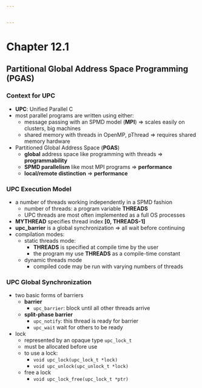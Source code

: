 ```yaml
---


---
```


<h1 id="chapter-12.1">Chapter 12.1</h1>
<h2 id="partitional-global-address-space-programming-pgas">Partitional Global Address Space Programming (PGAS)</h2>
<h3 id="context-for-upc">Context for UPC</h3>
<ul>
<li><strong>UPC</strong>: Unified Parallel C</li>
<li>most parallel programs are written using either:
<ul>
<li>message passing with an SPMD model (<strong>MPI</strong>) =&gt; scales easily on clusters, big machines</li>
<li>shared memory with threads in OpenMP, pThread =&gt; requires shared memory hardware</li>
</ul>
</li>
<li>Partitioned Global Address Space (<strong>PGAS</strong>)
<ul>
<li><strong>global</strong> address space like programming with threads =&gt; <strong>programmability</strong></li>
<li><strong>SPMD parallelism</strong> like most MPI programs =&gt; <strong>performance</strong></li>
<li><strong>local/remote distinction</strong> =&gt; <strong>performance</strong></li>
</ul>
</li>
</ul>
<h3 id="upc-execution-model">UPC Execution Model</h3>
<ul>
<li>a number of threads working independently in a SPMD fashion
<ul>
<li>number of threads: a program variable <strong>THREADS</strong></li>
<li>UPC threads are most often implemented as a full OS processes</li>
</ul>
</li>
<li><strong>MYTHREAD</strong> specifies thread index <strong>[0, THREADS-1]</strong></li>
<li><strong>upc_barrier</strong> is a global synchronization =&gt; all wait before continuing</li>
<li>compilation modes:
<ul>
<li>static threads mode:
<ul>
<li><strong>THREADS</strong> is specified at compile time by the user</li>
<li>the program my use <strong>THREADS</strong> as a compile-time constant</li>
</ul>
</li>
<li>dynamic threads mode
<ul>
<li>compiled code may be run with varying numbers of threads</li>
</ul>
</li>
</ul>
</li>
</ul>
<h3 id="upc-global-synchronization">UPC Global Synchronization</h3>
<ul>
<li>two basic forms of barriers
<ul>
<li><strong>barrier</strong>
<ul>
<li><code>upc_barrier</code>: block until all other threads arrive</li>
</ul>
</li>
<li><strong>split-phase barrier</strong>
<ul>
<li><code>upc_notify</code>: this thread is ready for barrier</li>
<li><code>upc_wait</code> wait for others to be ready</li>
</ul>
</li>
</ul>
</li>
<li>lock
<ul>
<li>represented by an opaque type <code>upc_lock_t</code></li>
<li>must be allocated before use</li>
<li>to use a lock:
<ul>
<li><code>void upc_lock(upc_lock_t *lock)</code></li>
<li><code>void upc_unlock(upc_unlock_t *lock)</code></li>
</ul>
</li>
<li>free a lock
<ul>
<li><code>void upc_lock_free(upc_lock_t *ptr)</code></li>
</ul>
</li>
</ul>
</li>
</ul>

